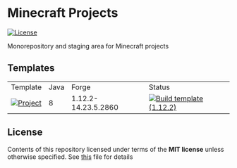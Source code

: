# Minecraft Projects

<div>
  <p>
    <a href="./LICENSE">
      <img src="https://img.shields.io/badge/License-MIT-blue.svg" alt="License" />
    </a>
  </p>
</div>

Monorepository and staging area for Minecraft projects

## Templates

<table>
  <tr>
    <td>Template</td>
    <td>Java</td>
    <td>Forge</td>
    <td>Status</td>
  </tr>

  <tr>
    <td><a href="./forge-1.12.2/"><img src="https://badgen.net/badge/Project/Minecraft%20Forge%201.12.2%20MDK/blue?icon=github" alt="Project" /></a></td>
    <td>8</td>
    <td>1.12.2-14.23.5.2860</td>
    <td><a href="https://github.com/imesense/minecraft-projects/actions/workflows/build-template-1.12.2.yml"><img src="https://github.com/imesense/minecraft-projects/actions/workflows/build-template-1.12.2.yml/badge.svg" alt="Build template (1.12.2)" /></a></td>
  </tr>
</table>

## License

Contents of this repository licensed under terms of the __MIT license__ unless otherwise specified. See [this](./LICENSE) file for details
